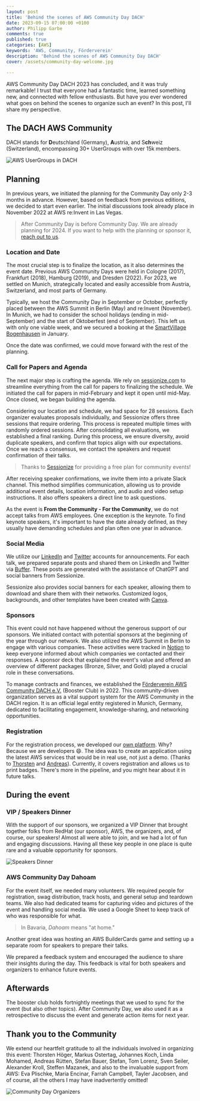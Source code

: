 ```yaml
---
layout: post
title: 'Behind the scenes of AWS Community Day DACH'
date: 2023-09-15 07:00:00 +0100
author: Philipp Garbe
comments: true
published: true
categories: [AWS]
keywords: 'AWS, Community, Förderverein'
description: 'Behind the scenes of AWS Community Day DACH'
cover: /assets/community-day-welcome.jpg

---
```


AWS Community Day DACH 2023 has concluded, and it was truly remarkable! I trust that everyone had a fantastic time, learned something new, and connected with fellow enthusiasts. But have you ever wondered what goes on behind the scenes to organize such an event? In this post, I'll share my perspective.

## The DACH AWS Community

DACH stands for **D**eutschland (Germany), **A**ustria, and S**ch**weiz (Switzerland), encompassing 30+ UserGroups with over 15k members.

![AWS UserGroups in DACH](/assets/usergroup-map.png)

## Planning
In previous years, we initiated the planning for the Community Day only 2-3 months in advance. However, based on feedback from previous editions, we decided to start even earlier. The initial discussions took already place in November 2022 at AWS re:Invent in Las Vegas.

> After Community Day is before Community Day. We are already planning for 2024. If you want to help with the planning or sponsor it, [reach out to us](https://www.aws-community.de/contact).

### Location and Date
The most crucial step is to finalize the location, as it also determines the event date. Previous AWS Community Days were held in Cologne (2017), Frankfurt (2018), Hamburg (2019), and Dresden (2022). For 2023, we settled on Munich, strategically located and easily accessible from Austria, Switzerland, and most parts of Germany.

Typically, we host the Community Day in September or October, perfectly placed between the AWS Summit in Berlin (May) and re:Invent (November). In Munich, we had to consider the school holidays (ending in mid-September) and the start of Oktoberfest (end of September). This left us with only one viable week, and we secured a booking at the [SmartVillage Bogenhausen](https://www.teamgeist.com/smartvillage-bogenhausen/) in January.

Once the date was confirmed, we could move forward with the rest of the planning.

### Call for Papers and Agenda
The next major step is crafting the agenda. We rely on [sessionize.com](https://sessionize.com) to streamline everything from the call for papers to finalizing the schedule. We initiated the call for papers in mid-February and kept it open until mid-May. Once closed, we began building the agenda.

Considering our location and schedule, we had space for 28 sessions. Each organizer evaluates proposals individually, and Sessionize offers three sessions that require ordering. This process is repeated multiple times with randomly ordered sessions. After consolidating all evaluations, we established a final ranking. During this process, we ensure diversity, avoid duplicate speakers, and confirm that topics align with our expectations. Once we reach a consensus, we contact the speakers and request confirmation of their talks.

> Thanks to [Sessionize](https://sessionize.com) for providing a free plan for community events!

After receiving speaker confirmations, we invite them into a private Slack channel. This method simplifies communication, allowing us to provide additional event details, location information, and audio and video setup instructions. It also offers speakers a direct line to ask questions.

As the event is **From the Community - For the Community**, we do not accept talks from AWS employees. One exception is the keynote. To find keynote speakers, it's important to have the date already defined, as they usually have demanding schedules and plan often one year in advance.


### Social Media
We utilize our [LinkedIn](https://www.linkedin.com/company/aws-community-dach/) and [Twitter](https://twitter.com/AWSCommunityDE) accounts for announcements. For each talk, we prepared separate posts and shared them on LinkedIn and Twitter via [Buffer](https://buffer.com). These posts are generated with the assistance of ChatGPT and social banners from Sessionize.

Sessionize also provides social banners for each speaker, allowing them to download and share them with their networks. Customized logos, backgrounds, and other templates have been created with [Canva](https://www.canva.com).


### Sponsors

This event could not have happened without the generous support of our sponsors. We initiated contact with potential sponsors at the beginning of the year through our network. We also utilized the AWS Summit in Berlin to engage with various companies. These activities were tracked in [Notion](http://notion.so) to keep everyone informed about which companies we contacted and their responses. A sponsor deck that explained the event's value and offered an overview of different packages (Bronze, Silver, and Gold) played a crucial role in these conversations.

To manage contracts and finances, we established the [Förderverein AWS Community DACH e.V.](https://www.aws-community.de/club) (Booster Club) in 2022. This community-driven organization serves as a vital support system for the AWS Community in the DACH region. It is an official legal entity registered in Munich, Germany, dedicated to facilitating engagement, knowledge-sharing, and networking opportunities.


### Registration

For the registration process, we developed our [own platform](https://www.events.aws-community.de). Why? Because we are developers 😄. The idea was to create an application using the latest AWS services that would be in real use, not just a demo. (Thanks to [Thorsten](https://twitter.com/hoegertn) and [Andreas](https://twitter.com/andreas_ruetten)). Currently, it covers registration and allows us to print badges. There's more in the pipeline, and you might hear about it in future talks.


## During the event

### VIP / Speakers Dinner

With the support of our sponsors, we organized a VIP Dinner that brought together folks from RedHat (our sponsor), AWS, the organizers, and, of course, our speakers! Almost all were able to join, and we had a lot of fun and engaging discussions. Having all these key people in one place is quite rare and a valuable opportunity for sponsors.

![Speakers Dinner](/assets/speakers-dinner.jpg)


### AWS Community Day Dahoam

For the event itself, we needed many volunteers. We required people for registration, swag distribution, track hosts, and general setup and teardown teams. We also had dedicated teams for capturing video and pictures of the event and handling social media. We used a Google Sheet to keep track of who was responsible for what.

> In Bavaria, _Dahoam_ means "at home."

Another great idea was hosting an AWS BuilderCards game and setting up a separate room for speakers to prepare their talks.

We prepared a feedback system and encouraged the audience to share their insights during the day. This feedback is vital for both speakers and organizers to enhance future events.


## Afterwards
The booster club holds fortnightly meetings that we used to sync for the event (but also other topics). After Community Day, we also used it as a retrospective to discuss the event and generate action items for next year. 


## Thank you to the Community

We extend our heartfelt gratitude to all the individuals involved in organizing this event: Thorsten Höger, Markus Ostertag, Johannes Koch, Linda Mohamed, Andreas Rütten, Stefan Bauer, Stefan, Tom Lorenz, Sven Seiler, Alexander Kroll, Steffen Mazanek, and also to the invaluable support from AWS: Eva Plischke, Maria Encinar, Farrah Campbell, Tayler Jacobsen, and of course, all the others I may have inadvertently omitted!

![Community Day Organizers](/assets/cd-organizer.jpg)

